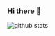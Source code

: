 ### Hi there 👋

![github stats](https://github-readme-stats.vercel.app/api?username=sueskind&theme=buefy)

